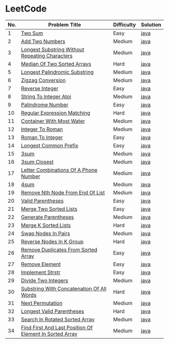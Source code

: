 # LeetCode

| No. | Problem Title | Difficulty | Solution |
|-----|---------------|------------|----------|
| 1 | [Two Sum](https://leetcode.com/problems/two-sum/) | Easy | [java](./algorithms/java/1-Two-Sum/TwoSum.java) |
| 2 | [Add Two Numbers](https://leetcode.com/problems/add-two-numbers/) | Medium | [java](./algorithms/java/2-Add-Two-Numbers/AddTwoNumbers.java) |
| 3 | [Longest Substring Without Repeating Characters](https://leetcode.com/problems/longest-substring-without-repeating-characters/) | Medium | [java](./algorithms/java/3-Longest-Substring-Without-Repeating-Characters/LongestSubstringWithoutRepeatingCharacters.java) |
| 4 | [Median Of Two Sorted Arrays](https://leetcode.com/problems/median-of-two-sorted-arrays/) | Hard | [java](./algorithms/java/4-Median-Of-Two-Sorted-Arrays/MedianOfTwoSortedArrays.java) |
| 5 | [Longest Palindromic Substring](https://leetcode.com/problems/longest-palindromic-substring/) | Medium | [java](./algorithms/java/5-Longest-Palindromic-Substring/LongestPalindromicSubstring.java) |
| 6 | [Zigzag Conversion](https://leetcode.com/problems/zigzag-conversion/) | Medium | [java](./algorithms/java/6-Zigzag-Conversion/ZigzagConversion.java) |
| 7 | [Reverse Integer](https://leetcode.com/problems/reverse-integer/) | Easy | [java](./algorithms/java/7-Reverse-Integer/ReverseInteger.java) |
| 8 | [String To Integer Atoi](https://leetcode.com/problems/string-to-integer-atoi/) | Medium | [java](./algorithms/java/8-String-To-Integer-Atoi/StringToIntegerAtoi.java) |
| 9 | [Palindrome Number](https://leetcode.com/problems/palindrome-number/) | Easy | [java](./algorithms/java/9-Palindrome-Number/PalindromeNumber.java) |
| 10 | [Regular Expression Matching](https://leetcode.com/problems/regular-expression-matching/) | Hard | [java](./algorithms/java/10-Regular-Expression-Matching/RegularExpressionMatching.java) |
| 11 | [Container With Most Water](https://leetcode.com/problems/container-with-most-water/) | Medium | [java](./algorithms/java/11-Container-With-Most-Water/ContainerWithMostWater.java) |
| 12 | [Integer To Roman](https://leetcode.com/problems/integer-to-roman/) | Medium | [java](./algorithms/java/12-Integer-To-Roman/IntegerToRoman.java) |
| 13 | [Roman To Integer](https://leetcode.com/problems/roman-to-integer/) | Easy | [java](./algorithms/java/13-Roman-To-Integer/RomanToInteger.java) |
| 14 | [Longest Common Prefix](https://leetcode.com/problems/longest-common-prefix) | Easy | [java](./algorithms/java/14-Longest-Common-Prefix/LongestCommonPrefix.java) |
| 15 | [3sum](https://leetcode.com/problems/3sum/) | Medium | [java](./algorithms/java/15-3sum/3sum.java) |
| 16 | [3sum Closest](https://leetcode.com/problems/3sum-closest/) | Medium | [java](./algorithms/java/16-3sum-Closest/3sumClosest.java) |
| 17 | [Letter Combinations Of A Phone Number](https://leetcode.com/problems/letter-combinations-of-a-phone-number/) | Medium | [java](./algorithms/java/17-Letter-Combinations-Of-A-Phone-Number/LetterCombinationsOfAPhoneNumber.java) |
| 18 | [4sum](https://leetcode.com/problems/4sum/) | Medium | [java](./algorithms/java/18-4sum/4sum.java) |
| 19 | [Remove Nth Node From End Of List](https://leetcode.com/problems/remove-nth-node-from-end-of-list/) | Medium | [java](./algorithms/java/19-Remove-Nth-Node-From-End-Of-List/RemoveNthNodeFromEndOfList.java) |
| 20 | [Valid Parentheses](https://leetcode.com/problems/valid-parentheses/) | Easy | [java](./algorithms/java/20-Valid-Parentheses/ValidParentheses.java) |
| 21 | [Merge Two Sorted Lists](https://leetcode.com/problems/merge-two-sorted-lists/) | Easy | [java](./algorithms/java/21-Merge-Two-Sorted-Lists/MergeTwoSortedLists.java) |
| 22 | [Generate Parentheses](https://leetcode.com/problems/generate-parentheses/) | Medium | [java](./algorithms/java/22-Generate-Parentheses/GenerateParentheses.java) |
| 23 | [Merge K Sorted Lists](https://leetcode.com/problems/merge-k-sorted-lists/) | Hard | [java](./algorithms/java/23-Merge-K-Sorted-Lists/MergeKSortedLists.java) |
| 24 | [Swap Nodes In Pairs](https://leetcode.com/problems/swap-nodes-in-pairs/) | Medium | [java](./algorithms/java/24-Swap-Nodes-In-Pairs/SwapNodesInPairs.java) |
| 25 | [Reverse Nodes In K Group](https://leetcode.com/problems/reverse-nodes-in-k-group/) | Hard | [java](./algorithms/java/25-Reverse-Nodes-In-K-Group/ReverseNodesInKGroup.java) |
| 26 | [Remove Duplicates From Sorted Array](https://leetcode.com/problems/remove-duplicates-from-sorted-array/) | Easy | [java](./algorithms/java/26-Remove-Duplicates-From-Sorted-Array/RemoveDuplicatesFromSortedArray.java) |
| 27 | [Remove Element](https://leetcode.com/problems/remove-element/) | Easy | [java](./algorithms/java/27-Remove-Element/RemoveElement.java) |
| 28 | [Implement Strstr](https://leetcode.com/problems/implement-strstr/) | Easy | [java](./algorithms/java/28-Implement-Strstr/ImplementStrstr.java) |
| 29 | [Divide Two Integers](https://leetcode.com/problems/divide-two-integers/) | Medium | [java](./algorithms/java/29-Divide-Two-Integers/DivideTwoIntegers.java) |
| 30 | [Substring With Concatenation Of All Words](https://leetcode.com/problems/substring-with-concatenation-of-all-words/) | Hard | [java](./algorithms/java/30-Substring-With-Concatenation-Of-All-Words/SubstringWithConcatenationOfAllWords.java) |
| 31 | [Next Permutation](https://leetcode.com/problems/next-permutation/) | Medium | [java](./algorithms/java/31-Next-Permutation/NextPermutation.java) |
| 32 | [Longest Valid Parentheses](https://leetcode.com/problems/longest-valid-parentheses/) | Hard | [java](./algorithms/java/32-Longest-Valid-Parentheses/LongestValidParentheses.java) |
| 33 | [Search In Rotated Sorted Array](https://leetcode.com/problems/search-in-rotated-sorted-array/) | Medium | [java](./algorithms/java/33-Search-In-Rotated-Sorted-Array/SearchInRotatedSortedArray.java) |
| 34 | [Find First And Last Position Of Element In Sorted Array](https://leetcode.com/problems/find-first-and-last-position-of-element-in-sorted-array/) | Medium | [java](./algorithms/java/34-Find-First-And-Last-Position-Of-Element-In-Sorted-Array/FindFirstAndLastPositionOfElementInSortedArray.java) |
